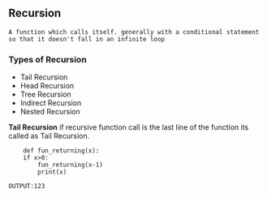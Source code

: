 ## **Recursion**
    A function which calls itself. generally with a conditional statement so that it doesn't fall in an infinite loop
### **Types of Recursion**
* Tail Recursion
* Head Recursion
* Tree Recursion
* Indirect Recursion
* Nested Recursion

**Tail Recursion** if recursive function call is the last line of the function its called as Tail Recursion.
```commandline
    def fun_returning(x):
    if x>0:
        fun_returning(x-1)
        print(x)
```

```commandline
OUTPUT:123
```